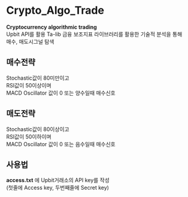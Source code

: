 # Crypto_Algo_Trade
**Cryptocurrency algorithmic trading**  
Upbit API를 활용
Ta-lib 금융 보조지표 라이브러리를 활용한 기술적 분석을 통해  
매수, 매도시그널 탐색

## 매수전략
Stochastic값이 80미만이고  
RSI값이 50이상이며  
MACD Oscillator 값이 0 또는 양수일때 매수신호      

## 매도전략
Stochastic값이 80이상이고  
RSI값이 50이하이며  
MACD Oscillator 값이 0 또는 음수일때 매수신호

## 사용법
**access.txt** 에 Upbit거래소의 API key를 작성  
(첫줄에 Access key, 두번째줄에 Secret key)

